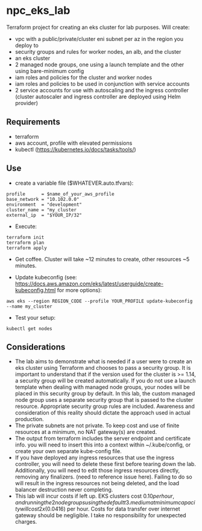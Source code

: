 # npc_eks_lab

Terraform project for creating an eks cluster for lab purposes.  Will create:
- vpc with a public/private/cluster eni subnet per az in the region you deploy to
- security groups and rules for worker nodes, an alb, and the cluster
- an eks cluster
- 2 managed node groups, one using a launch template and the other using bare-minimum config
- iam roles and policies for the cluster and worker nodes
- iam roles and policies to be used in conjunction with service accounts
- 2 service accounts for use with autoscaling and the ingress controller (cluster autoscaler and ingress controller are deployed using Helm provider)

## Requirements
- terraform
- aws account, profile with elevated permissions
- kubectl (https://kubernetes.io/docs/tasks/tools/)

## Use
- create a variable file ($WHATEVER.auto.tfvars):
```hcl
profile      = $name_of_your_aws_profile
base_network = "10.102.0.0"
environment  = "development"
cluster_name = "my_cluster
external_ip  = "$YOUR_IP/32"
```
- Execute:
```
terraform init
terraform plan
terraform apply
```
- Get coffee.  Cluster will take ~12 minutes to create, other resources ~5 minutes.

- Update kubeconfig (see: https://docs.aws.amazon.com/eks/latest/userguide/create-kubeconfig.html for more options):
```
aws eks --region REGION_CODE --profile YOUR_PROFILE update-kubeconfig --name my_cluster
```

- Test your setup:
```
kubectl get nodes
```


## Considerations
- The lab aims to demonstrate what is needed if a user were to create an eks cluster using Terraform and chooses to pass a security group. It is important to understand that if the version used for the cluster is >= 1.14, a security group will be created automatically.  If you do not use a launch template when dealing with managed node groups, your nodes will be placed in this security group by default.  In this lab, the custom managed node group uses a separate security group that is passed to the cluster resource.  Appropriate security group rules are included.  Awareness and consideration of this reality should dictate the approach used in actual production.  
- The private subnets are not private.  To keep cost and use of finite resources at a minimum, no NAT gateway(s) are created.
- The output from terraform includes the server endpoint and certificate info.  you will need to insert this into a context within ~/.kube/config, or create your own separate kube-config file.
- If you have deployed any ingress resources that use the ingress controller, you will need to delete these first before tearing down the lab.  Additionally, you will need to edit those ingress resources directly, removing any finalizers. (need to reference issue here).  Failing to do so will result in the ingress resources not being deleted, and the load balancer destruction never completing.
- This lab will incur costs if left up.  EKS clusters cost $0.10 per hour, and running the 2 node groups using the default t3.medium at minimum capacity will cost 2 x ($0.0416) per hour.  Costs for data transfer over internet gateway should be negligible.  I take no responsibility for unexpected charges.







